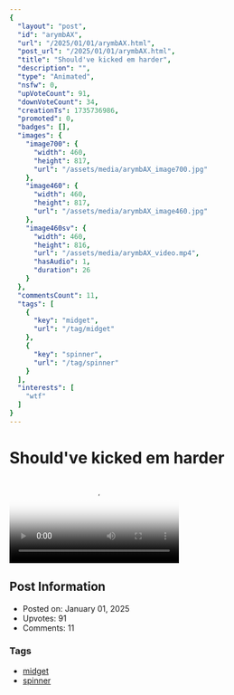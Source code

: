 ```yaml
---
{
  "layout": "post",
  "id": "arymbAX",
  "url": "/2025/01/01/arymbAX.html",
  "post_url": "/2025/01/01/arymbAX.html",
  "title": "Should've kicked em harder",
  "description": "",
  "type": "Animated",
  "nsfw": 0,
  "upVoteCount": 91,
  "downVoteCount": 34,
  "creationTs": 1735736986,
  "promoted": 0,
  "badges": [],
  "images": {
    "image700": {
      "width": 460,
      "height": 817,
      "url": "/assets/media/arymbAX_image700.jpg"
    },
    "image460": {
      "width": 460,
      "height": 817,
      "url": "/assets/media/arymbAX_image460.jpg"
    },
    "image460sv": {
      "width": 460,
      "height": 816,
      "url": "/assets/media/arymbAX_video.mp4",
      "hasAudio": 1,
      "duration": 26
    }
  },
  "commentsCount": 11,
  "tags": [
    {
      "key": "midget",
      "url": "/tag/midget"
    },
    {
      "key": "spinner",
      "url": "/tag/spinner"
    }
  ],
  "interests": [
    "wtf"
  ]
}
---
```


# Should've kicked em harder

<video controls playsinline loop poster="/assets/media/arymbAX_image460.jpg">
  <source src="/assets/media/arymbAX_video.mp4" type="video/mp4">
  Your browser does not support the video tag.
</video>

## Post Information

- Posted on: January 01, 2025
- Upvotes: 91
- Comments: 11

### Tags

- [midget](/tag/midget)
- [spinner](/tag/spinner)
